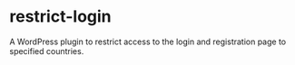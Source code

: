 # restrict-login
A WordPress plugin to restrict access to the login and registration page to specified countries. 
